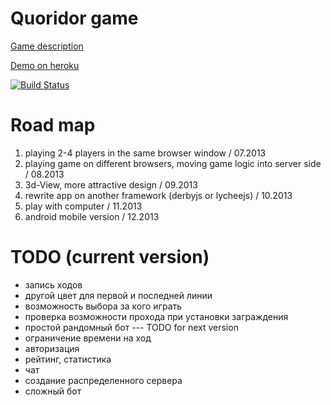 Quoridor game
========
[Game description](http://en.wikipedia.org/wiki/Quoridor)


[Demo on heroku](http://quoridor-online.herokuapp.com/)

[![Build Status](https://travis-ci.org/imevs/quoridor.png?branch=master)](https://travis-ci.org/imevs/quoridor)


Road map
=

1. playing 2-4 players in the same browser window / 07.2013
2. playing game on different browsers, moving game logic into server side / 08.2013
3. 3d-View, more attractive design / 09.2013
4. rewrite app on another framework (derbyjs or lycheejs) / 10.2013
5. play with computer / 11.2013
6. android mobile version / 12.2013

TODO (current version)
=
* запись ходов
* другой цвет для первой и последней линии
* возможность выбора за кого играть
* проверка возможности прохода при установки заграждения
* простой рандомный бот
--- TODO for next version
* ограничение времени на ход
* авторизация
* рейтинг, статистика
* чат
* создание распределенного сервера
* сложный бот